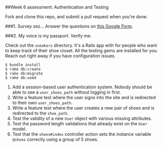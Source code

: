 ##Week 6 assessment: Authentication and Testing

Fork and clone this repo, and submit a pull request when you're done.

###1. Survey sez...
Answer the questions on [this Google Form](https://docs.google.com/forms/d/1pVvxqXfkNZ8OCbnA_mw-I1AkJ4wT6tdNi3q4FDpt31E/viewform?usp=send_form).

###2. My voice is my passport. Verify me.

Check out the `sneakers` directory. It's a Rails app with for people who want to keep track of their shoe closet. All the testing gems are installed for you. Reach out right away if you have configuration issues.

```
$ bundle install
$ rake db:create
$ rake db:migrate
$ rake db:seed
```

1. Add a session-based user authentication system. Nobody should be able to see a `user_shoes_path` without logging in first.
2. Write a feature test where the user signs into the site and is redirected to their own `user_shoes_path`.
3. Write a feature test where the user creates a new pair of shoes and is redirected to the `shoe_path`.
4. Test the validity of a new `User` object with various missing attributes.
5. Test the password length validations that already exist on the `User` model.
6. Test that the `shoes#index` controller action sets the instance variable `@shoes` correctly using a group of 5 shoes.  

